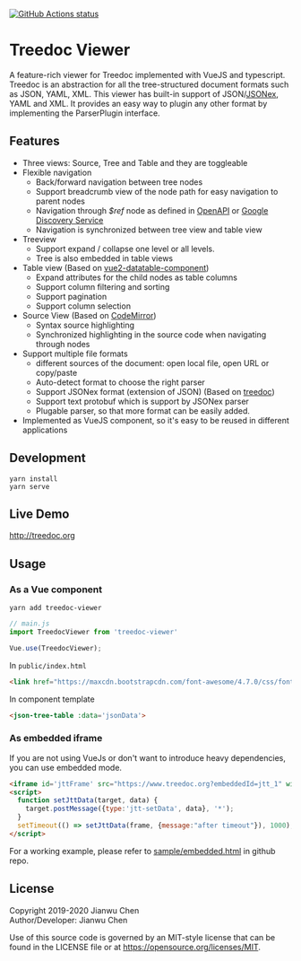 <a href="https://github.com/treedoc/TreedocViewer"><img alt="GitHub Actions status" src="https://github.com/treedoc/TreedocViewer/workflows/Node%20CI/badge.svg"></a>

# Treedoc Viewer

A feature-rich viewer for Treedoc implemented with VueJS and typescript. Treedoc is an abstraction for all the tree-structured document formats such as JSON, YAML, XML. This viewer has built-in support of JSON/[JSONex](https://github.com/eBay/jsonex/blob/master/JSONEX.md), YAML and XML. It provides an easy way to plugin any other format by implementing the ParserPlugin interface.

## Features

* Three views: Source, Tree and Table and they are toggleable
* Flexible navigation
  * Back/forward navigation between tree nodes
  * Support breadcrumb view of the node path for easy navigation to parent nodes
  * Navigation through *$ref* node as defined in [OpenAPI](https://openapis.org/) or [Google Discovery Service](https://developers.google.com/discovery)
  * Navigation is synchronized between tree view and table view
* Treeview
  * Support expand / collapse one level or all levels.
  * Tree is also embedded in table views
* Table view (Based on [vue2-datatable-component](https://www.npmjs.com/package/vue2-datatable-component))
  * Expand attributes for the child nodes as table columns
  * Support column filtering and sorting
  * Support pagination
  * Support column selection
* Source View (Based on [CodeMirror](https://codemirror.net/))
  * Syntax source highlighting
  * Synchronized highlighting in the source code when navigating through nodes
* Support multiple file formats
  * different sources of the document: open local file, open URL or copy/paste
  * Auto-detect format to choose the right parser
  * Support JSONex format (extension of JSON) (Based on [treedoc](https://www.npmjs.com/package/treedoc))
  * Support text protobuf which is support by JSONex parser
  * Plugable parser, so that more format can be easily added.
* Implemented as VueJS component, so it's easy to be reused in different applications

## Development

    yarn install
    yarn serve

## Live Demo

<http://treedoc.org>

## Usage
### As a Vue component

```shell
yarn add treedoc-viewer
```

```js
// main.js
import TreedocViewer from 'treedoc-viewer'

Vue.use(TreedocViewer);
```

In `public/index.html`
```html
<link href="https://maxcdn.bootstrapcdn.com/font-awesome/4.7.0/css/font-awesome.min.css" rel="stylesheet">
```

In component template
```html
<json-tree-table :data='jsonData'>
```

### As embedded iframe
If you are not using VueJs or don't want to introduce heavy dependencies, you can use embedded mode.
```html
<iframe id='jttFrame' src="https://www.treedoc.org?embeddedId=jtt_1" width="100%" height="100%"></iframe>
<script>
  function setJttData(target, data) {
    target.postMessage({type:'jtt-setData', data}, '*');
  }
  setTimeout(() => setJttData(frame, {message:"after timeout"}), 1000);
</script>
```
For a working example, please refer to [sample/embedded.html](sample/embedded.html) in github repo.

## License

Copyright 2019-2020 Jianwu Chen <BR>
Author/Developer: Jianwu Chen

Use of this source code is governed by an MIT-style license that can be found in the LICENSE file or at <https://opensource.org/licenses/MIT>.

